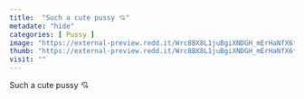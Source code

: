 ```yaml
---
title:  "Such a cute pussy 💘"
metadate: "hide"
categories: [ Pussy ]
image: "https://external-preview.redd.it/Wrc8BX8L1juBgiXNDGH_mErHaNfX6fP-BttasWKsKM0.jpg?auto=webp&s=5b927537275e546c47c67a40d82c1e2641d7c662"
thumb: "https://external-preview.redd.it/Wrc8BX8L1juBgiXNDGH_mErHaNfX6fP-BttasWKsKM0.jpg?width=1080&crop=smart&auto=webp&s=042eaf2709f9578b490866adadcebf7090717c93"
visit: ""
---
```

Such a cute pussy 💘
